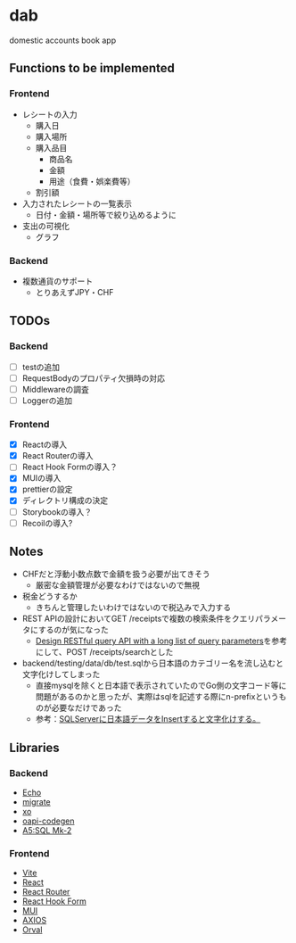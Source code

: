 # dab
domestic accounts book app

## Functions to be implemented
### Frontend
- レシートの入力
  - 購入日
  - 購入場所
  - 購入品目
    - 商品名
    - 金額
    - 用途（食費・娯楽費等）
  - 割引額
- 入力されたレシートの一覧表示
  - 日付・金額・場所等で絞り込めるように
- 支出の可視化
  - グラフ

### Backend
- 複数通貨のサポート
  - とりあえずJPY・CHF

## TODOs
### Backend
- [ ] testの追加
- [ ] RequestBodyのプロパティ欠損時の対応
- [ ] Middlewareの調査
- [ ] Loggerの追加

### Frontend
- [x] Reactの導入
- [x] React Routerの導入
- [ ] React Hook Formの導入？
- [x] MUIの導入
- [x] prettierの設定
- [x] ディレクトリ構成の決定
- [ ] Storybookの導入？
- [ ] Recoilの導入?

## Notes
- CHFだと浮動小数点数で金額を扱う必要が出てきそう
  - 厳密な金額管理が必要なわけではないので無視
- 税金どうするか
  - きちんと管理したいわけではないので税込みで入力する
- REST APIの設計においてGET /receiptsで複数の検索条件をクエリパラメータにするのが気になった
  - [Design RESTful query API with a long list of query parameters](https://stackoverflow.com/questions/14202257/design-restful-query-api-with-a-long-list-of-query-parameters)を参考にして、POST /receipts/searchとした
- backend/testing/data/db/test.sqlから日本語のカテゴリー名を流し込むと文字化けしてしまった
  - 直接mysqlを除くと日本語で表示されていたのでGo側の文字コード等に問題があるのかと思ったが、実際はsqlを記述する際にn-prefixというものが必要なだけであった
  - 参考：[SQLServerに日本語データをInsertすると文字化けする。](https://kitigai.hatenablog.com/entry/2018/05/27/010440)

## Libraries
### Backend
- [Echo](https://echo.labstack.com/)
- [migrate](https://github.com/golang-migrate/migrate)
- [xo](https://github.com/xo/xo)
- [oapi-codegen](https://github.com/deepmap/oapi-codegen)
- [A5:SQL Mk-2](https://a5m2.mmatsubara.com/)

### Frontend
- [Vite](https://ja.vitejs.dev/)
- [React](https://react.dev/)
- [React Router](https://reactrouter.com/en/main)
- [React Hook Form](https://react-hook-form.com/)
- [MUI](https://mui.com/)
- [AXIOS](https://axios-http.com/)
- [Orval](https://orval.dev/)

